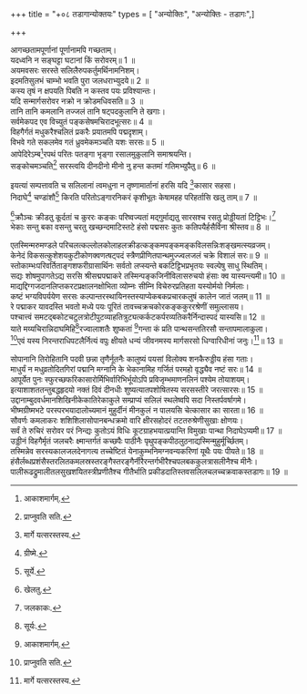 +++
title = "+०८ तडागान्योक्तयः"
types = [ "अन्योक्तिः", "अन्योक्तिः - तडागः",]

+++
  
आगच्छतामपूर्णानां पूर्णानामपि गच्छताम्।  
यदध्वनि न सङ्घट्टा घटानां किं सरोवरम्॥ 1 ॥  
अयमवसरः सरस्ते सलिलैरुपकर्तुमर्थिनामनिशम्।  
इदमतिसुलभं चाम्भो भवति पुरा जलधराभ्युदये॥ 2 ॥  
कस्य तृषं न क्षपयति पिबति न कस्तव पयः प्रविश्यान्तः।  
यदि सन्मार्गसरोवर नक्रो न क्रोडमधिवसति॥ 3 ॥  
तानि तानि कमलानि तज्जलं तानि षट्पदकुलानि ते खगाः।  
सर्वमेकपद एव विच्युतं पङ्कसेषमचिरादभूत्सरः॥ 4 ॥  
विहगैर्गतं मधुकरैश्चलितं प्रकरैः प्रयातमपि पद्मदृशाम्।  
विभवे गते सकलमेव गतं ध्रुवमेकमञ्चति यशः सरसः॥ 5 ॥  
आपेदिरेऽम्ब[^2]रपथं परितः पतङ्गा भृङ्गा रसालमुकुलानि समाश्रयन्ति।  
सङ्कोचमञ्चति[^3] सरस्त्वयि दीनदीनो मीनो नु हन्त कतमां गतिमभ्युपैतु॥ 6 ॥  


[^2]: आकाशमार्गम्.


[^3]: प्राप्नुवति सति.
 
इयत्यां सम्पत्तावति च सलिलानां त्वमधुना न तृष्णामार्तानां हरसि यदि [^4]कासार सहसा।  
निदाघे[^5] चण्डांशौ[^6] किरति परितोऽङ्गारनिकरं कृशीभूतः केषामहह परिहर्तासि खलु ताम्॥ 7 ॥  


[^5]: ग्रीष्मे.


[^6]: सूर्ये.
 
[^7]क्रौञ्चः क्रीडतु कूर्दतां च कुररः कङ्कः परिष्वज्यतां मद्गुर्माद्यतु सारसश्च रसतु प्रोड्डीयतां टिट्टिभः।[^8]  
भेकाः सन्तु बका वसन्तु चरतु खच्छन्दमाटिस्तटे हंसो पद्मसरः कुतः कतिपयैर्हसैर्विना श्रीस्तव॥ 8 ॥  


[^7]: खेलतु.


[^8]: जलकाकः.
 
एतस्मिन्मरुमण्डले परिचलत्कल्लोलकोलाहलक्रीडत्कङ्कमपङ्कमङ्कविलसन्निःशङ्खमत्स्यव्रजम्।  
केनेदं विकसत्कुशेशयकुटीकोणक्वणत्षट्पदं स्त्रैणप्रीणितपान्थमुज्ज्वलजलं चक्रे विशालं सरः॥ 9 ॥  
स्तोकाम्भःपरिवर्तिताङ्गशफरीग्रासार्थिनः सर्वतो लप्स्यन्ते बकटिट्टिभप्रभृतयः स्वल्पेषु साधु स्थितिम्।  
सद्यः शोषमुपागतेऽद्य सरसि श्रीसद्मपद्माकरे तस्मिन्पङ्कजिनीविलासरुचयो हंसाः क्व यास्यन्त्यमी॥ 10 ॥  
माद्यद्दिग्गजदानलिप्तकरटप्रक्षालनक्षोभिता व्योम्नः सीम्नि विचेरुरप्रतिहता यस्योर्मयो निर्मलाः।  
कष्टं भग्यविपर्ययेण सरसः कल्पान्तरस्थायिनस्तस्याप्येकबकप्रचारकलुषं कालेन जातं जलम्॥ 11 ॥  
रे पद्माकर यावदस्ति भवतो मध्ये पयः पूरितं तावच्चक्रचकोरकङ्ककुररश्रेणीं समुल्लासय।  
पश्चात्त्वं समटद्बकोटचटुलत्रोटीपुटव्याहतित्रुट्यत्कर्कटकर्परव्यतिकरैर्निन्दास्पदं यास्यसि॥ 12 ॥  
याते मय्यचिरान्निदाघमिहि[^1]रज्वालाशतैः शुष्कतां [^2]गन्ता कं प्रति पान्थसन्ततिरसौ सन्तापमालाकुला।  
[^3]एवं यस्य निरन्तराधिपटलैर्नित्यं वपुः क्षीयते धन्यं जीवनमस्य मार्गसरसो धिग्वारिधीनां जनुः।[^4]॥ 13 ॥  


[^1]: सूर्यः.


[^2]: गमिष्यति.


[^3]: मनोव्यथापरम्पराभिः.


[^4]: मार्गे यत्सरस्तस्य.
 
सोपानानि तिरोहितानि पदवी छन्ना तृणैर्नूतनैः कालुष्यं पयसां विलोक्य शनकैरुड्डीय हंसा गताः।  
माधुर्यं न मधुव्रतोदितगिरां पद्मानि मग्नानि के भेकानामिह गर्जितं परमहो वृद्ध्यैव नष्टं सरः॥ 14 ॥  
आपूर्येत पुनः स्फुरच्छफरिकासारोर्मिभिर्वारिभिर्भूयोऽपि प्रविजृम्भमाणनलिनं पश्येम तोयाशयम्।  
इत्याशाशततन्तुबद्धहृदयो नक्तं दिवं दीनधीः शुष्यत्यातपशोषितस्य सरसस्तीरे जरत्सारसः॥ 15 ॥  
उद्दानाम्बुदवर्धमानशिखिनीकेकातिरेकाकुले सम्प्राप्यं सलिलं स्थलेष्वपि सदा निस्तर्पवर्षागमे।  
भीष्मग्रीष्मभटे परस्परभयादालोच्यमानं मुहुर्दीनं मीनकुलं न पालयसि चेत्कासार का सारता॥ 16 ॥  
सौवर्णः कमलाकरः शशिशिलासोपानबन्धक्रमो वारि क्षीरसहोदरं तटतरुश्रेणीसुखाः क्षोणयः।  
सर्वं ते रुचिरं सरोवर परं निन्द्यः कुतोऽयं विधिः कूटग्राहभयात्प्रयान्ति विमुखाः पान्था निदाघेऽप्यमी॥ 17 ॥  
उड्डीनं विहगैर्मृतं जलचरैः क्ष्मान्तर्गतं कच्छपैः पाठीनैः पृथुपङ्कपीठलुठनाद्यस्मिन्मुहुर्मूर्च्छितम्।  
तस्मिन्नेव सरस्यकालजलदेनागत्य तच्चेष्टितं येनाकुम्भनिमग्नवन्यकरिणां यूथैः पयः पीयते॥ 18 ॥  
हंसैर्लब्धप्रशंसैस्तरलितकमलस्रस्तरङ्गैस्तरङ्गैर्नीरैरन्तर्गभीरैश्चपलबककुलत्रासलीनैश्च मीनैः।  
पालीरूढद्रुमालीतलसुखशयितस्त्रीप्रणीतैश्च गीतैर्भाति प्रकीडदातिस्तवसलिलचलच्चक्रवाकस्तडागः॥ 19 ॥  